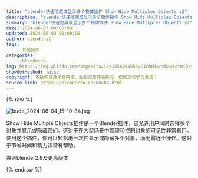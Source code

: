 ```yaml
---
title: "blender快速隐藏或显示多个物体插件 Show Hide Multiples Objects v2"
description: "blender快速隐藏或显示多个物体插件 Show Hide Multiples Objects v2"
summary: "blender快速隐藏或显示多个物体插件 Show Hide Multiples Objects v2"
date: 2024-06-03 00:00:00
updated: 2024-06-03 00:00:00
author: blenderit
tags: 
    - 其他插件
categories:
    - blenderco
img: https://img.alicdn.com/imgextra/i2/1856665554/O1CN01wnsbzw1qtmiDcshnc_!!1856665554.jpg
showGetMethod: false
copyright: 本插件资源来自网络，版权归原作者所有，仅供交流学习使用！
source_link: https://blenderco.cn/88488.html
---
```


{% raw %}
<p><img src="https://img.alicdn.com/imgextra/i2/1856665554/O1CN01wnsbzw1qtmiDcshnc_!!1856665554.jpg" alt="bude_2024-06-04_15-10-34.jpg"></p><p>Show Hide Multiple Objects插件是一个Blender插件，它允许用户同时选择多个对象并显示或隐藏它们。这对于在大型场景中管理和控制对象的可见性非常有用。使用这个插件，你可以轻松地一次性显示或隐藏多个对象，而无需逐个操作。这对于节省时间和精力非常有帮助。</p><p>兼容blender2.8及更高版本</p>
<div style="display: none">blenderco</div>
{% endraw %}